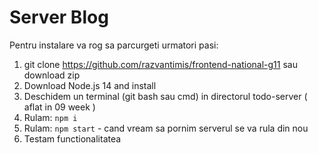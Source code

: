 # Server Blog

Pentru instalare va rog sa parcurgeti urmatori pasi:

1. git clone https://github.com/razvantimis/frontend-national-g11 sau download zip
1. Download Node.js 14 and install
1. Deschidem un terminal (git bash sau cmd) in directorul todo-server ( aflat in 09 week )
1. Rulam: `npm i`
1. Rulam: `npm start` - cand vream sa pornim serverul se va rula din nou
1. Testam functionalitatea
